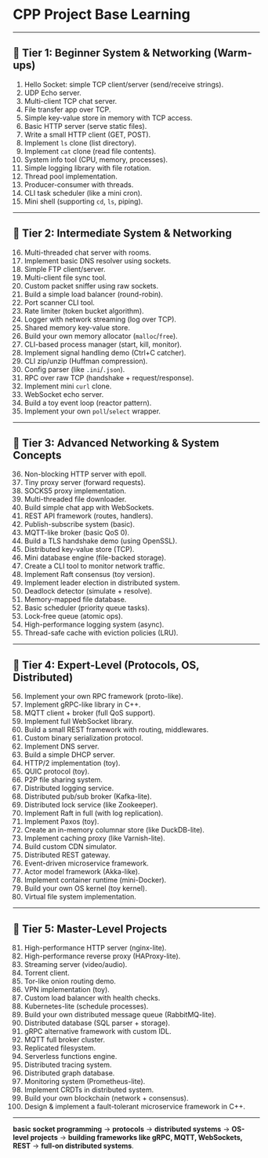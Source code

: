 # CPP Project Base Learning
---

## 🔹 Tier 1: Beginner System & Networking (Warm-ups)

1. Hello Socket: simple TCP client/server (send/receive strings).
2. UDP Echo server.
3. Multi-client TCP chat server.
4. File transfer app over TCP.
5. Simple key-value store in memory with TCP access.
6. Basic HTTP server (serve static files).
7. Write a small HTTP client (GET, POST).
8. Implement `ls` clone (list directory).
9. Implement `cat` clone (read file contents).
10. System info tool (CPU, memory, processes).
11. Simple logging library with file rotation.
12. Thread pool implementation.
13. Producer-consumer with threads.
14. CLI task scheduler (like a mini cron).
15. Mini shell (supporting `cd`, `ls`, piping).

---

## 🔹 Tier 2: Intermediate System & Networking

16. Multi-threaded chat server with rooms.
17. Implement basic DNS resolver using sockets.
18. Simple FTP client/server.
19. Multi-client file sync tool.
20. Custom packet sniffer using raw sockets.
21. Build a simple load balancer (round-robin).
22. Port scanner CLI tool.
23. Rate limiter (token bucket algorithm).
24. Logger with network streaming (log over TCP).
25. Shared memory key-value store.
26. Build your own memory allocator (`malloc`/`free`).
27. CLI-based process manager (start, kill, monitor).
28. Implement signal handling demo (Ctrl+C catcher).
29. CLI zip/unzip (Huffman compression).
30. Config parser (like `.ini`/`.json`).
31. RPC over raw TCP (handshake + request/response).
32. Implement mini `curl` clone.
33. WebSocket echo server.
34. Build a toy event loop (reactor pattern).
35. Implement your own `poll`/`select` wrapper.

---

## 🔹 Tier 3: Advanced Networking & System Concepts

36. Non-blocking HTTP server with epoll.
37. Tiny proxy server (forward requests).
38. SOCKS5 proxy implementation.
39. Multi-threaded file downloader.
40. Build simple chat app with WebSockets.
41. REST API framework (routes, handlers).
42. Publish-subscribe system (basic).
43. MQTT-like broker (basic QoS 0).
44. Build a TLS handshake demo (using OpenSSL).
45. Distributed key-value store (TCP).
46. Mini database engine (file-backed storage).
47. Create a CLI tool to monitor network traffic.
48. Implement Raft consensus (toy version).
49. Implement leader election in distributed system.
50. Deadlock detector (simulate + resolve).
51. Memory-mapped file database.
52. Basic scheduler (priority queue tasks).
53. Lock-free queue (atomic ops).
54. High-performance logging system (async).
55. Thread-safe cache with eviction policies (LRU).

---

## 🔹 Tier 4: Expert-Level (Protocols, OS, Distributed)

56. Implement your own RPC framework (proto-like).
57. Implement gRPC-like library in C++.
58. MQTT client + broker (full QoS support).
59. Implement full WebSocket library.
60. Build a small REST framework with routing, middlewares.
61. Custom binary serialization protocol.
62. Implement DNS server.
63. Build a simple DHCP server.
64. HTTP/2 implementation (toy).
65. QUIC protocol (toy).
66. P2P file sharing system.
67. Distributed logging service.
68. Distributed pub/sub broker (Kafka-lite).
69. Distributed lock service (like Zookeeper).
70. Implement Raft in full (with log replication).
71. Implement Paxos (toy).
72. Create an in-memory columnar store (like DuckDB-lite).
73. Implement caching proxy (like Varnish-lite).
74. Build custom CDN simulator.
75. Distributed REST gateway.
76. Event-driven microservice framework.
77. Actor model framework (Akka-like).
78. Implement container runtime (mini-Docker).
79. Build your own OS kernel (toy kernel).
80. Virtual file system implementation.

---

## 🔹 Tier 5: Master-Level Projects

81. High-performance HTTP server (nginx-lite).
82. High-performance reverse proxy (HAProxy-lite).
83. Streaming server (video/audio).
84. Torrent client.
85. Tor-like onion routing demo.
86. VPN implementation (toy).
87. Custom load balancer with health checks.
88. Kubernetes-lite (schedule processes).
89. Build your own distributed message queue (RabbitMQ-lite).
90. Distributed database (SQL parser + storage).
91. gRPC alternative framework with custom IDL.
92. MQTT full broker cluster.
93. Replicated filesystem.
94. Serverless functions engine.
95. Distributed tracing system.
96. Distributed graph database.
97. Monitoring system (Prometheus-lite).
98. Implement CRDTs in distributed system.
99. Build your own blockchain (network + consensus).
100. Design & implement a fault-tolerant microservice framework in C++.

---

**basic socket programming** → **protocols** → **distributed systems** → **OS-level projects** → **building frameworks like gRPC, MQTT, WebSockets, REST** → **full-on distributed systems**.
